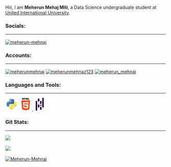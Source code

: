 
Hiii,
I am **Meherun Mehaj Miti**, a Data Science undergraduate student at [United International University](https://www.uiu.ac.bd/).


<h3 align="left"> Socials:</h3>
<hr>


<a href="https://linkedin.com/in/meherun-mehnaj" target="blank"><img align="center" src="https://raw.githubusercontent.com/rahuldkjain/github-profile-readme-generator/master/src/images/icons/Social/linked-in-alt.svg" alt="meherun-mehnaj" height="30" width="40" /></a>


<h3 align="left"> Accounts:</h3>
<hr>
<p align="left">
<a href="https://kaggle.com/meherunmehnaj" target="blank"><img align="center" src="https://raw.githubusercontent.com/rahuldkjain/github-profile-readme-generator/master/src/images/icons/Social/kaggle.svg" alt="meherunmehnaj" height="30" width="40" /></a>
<a href="https://codeforces.com/profile/meherunmehnaz123" target="blank"><img align="center" src="https://raw.githubusercontent.com/rahuldkjain/github-profile-readme-generator/master/src/images/icons/Social/codeforces.svg" alt="meherunmehnaz123" height="30" width="40" /></a>
<a href="https://www.leetcode.com/meherun_mehnaj" target="blank"><img align="center" src="https://raw.githubusercontent.com/rahuldkjain/github-profile-readme-generator/master/src/images/icons/Social/leet-code.svg" alt="meherun_mehnaj" height="30" width="40" /></a>
</p>

<h3 align="left"> Languages and Tools:</h3>
<hr>
<p  <a href="https://www.python.org" target="_blank" rel="noreferrer"> <img src="https://raw.githubusercontent.com/devicons/devicon/master/icons/python/python-original.svg" alt="python" width="40" height="40"/>  </a> <a href="https://www.w3.org/html/" target="_blank" rel="noreferrer"> <img src="https://raw.githubusercontent.com/devicons/devicon/master/icons/html5/html5-original-wordmark.svg" alt="html5" width="40" height="40"/> </a>  <a href="https://pandas.pydata.org/" target="_blank" rel="noreferrer"> <img src="https://raw.githubusercontent.com/devicons/devicon/2ae2a900d2f041da66e950e4d48052658d850630/icons/pandas/pandas-original.svg" alt="pandas" width="40" height="40"/> </a></p>


<h3 align="left"> Git Stats:</h3>
<hr>

![](https://github-readme-stats.vercel.app/api?username=Meherun-Mehnaj&theme=radical&border=false&include_all_commits=false&count_private=false)<br/>

![](https://github-readme-stats.vercel.app/api/top-langs/?username=Meherun-Mehnaj&theme=radical&border=false&include_all_commits=false&count_private=false&layout=compact)

<p align="left"> <a href="https://github.com/ryo-ma/github-profile-trophy"><img src="https://github-profile-trophy.vercel.app/?username=meherun-mehnaj&theme=radical" alt="Meherun-Mehnaj" /></a> </p>


